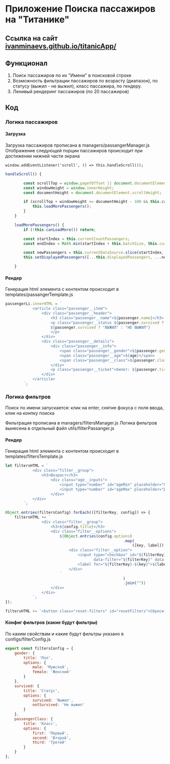 # Приложение Поиска пассажиров на "Титанике"

## Ссылка на сайт [ivanminaevs.github.io/titanicApp/](ivanminaevs.github.io/titanicApp/)

##

## Функционал

1. Поиск пассажиров по их "Имени" в поисковой строке
2. Возможность фильтрации пассажиров по возрасту (диапазон), по статусу (выжил - не выжил), класс пассажира, по гендеру.
3. Ленивый рендеринг пассажиров (по 20 пассажиров)

## Код

### Логика пассажиров

#### Загрузка

Загрузка пассажиров прописана в managers/passangerManager.js
Отображение следующей порции пассажиров происходит при достижении нижней части экрана

`window.addEventListener('scroll', () => this.handleScroll());`

```javascript
handleScroll() {

        const scrollTop = window.pageYOffset || document.documentElement.scrollTop;
        const windowHeight = window.innerHeight;
        const documentHeight = document.documentElement.scrollHeight;

        if (scrollTop + windowHeight >= documentHeight - 100 && this.canLoadMore()) {
            this.loadMorePassengers();
        }
    }
```

```javascript
    loadMorePassengers() {
        if (!this.canLoadMore()) return;

        const startIndex = this.currentCountPassengers;
        const endIndex = Math.min(startIndex + this.batchSize, this.currentDataSource.length);

        const newPassengers = this.currentDataSource.slice(startIndex, endIndex);
        this.setDisplayedPassengers([...this.displayedPassengers, ...newPassengers], endIndex);

    }
```

#### Рендер

Генерация html элемента с контентом происходит в templates/passangerTemplate.js

```javascript
passengerLi.innerHTML = `
			<article class="passenger__item">
				<div class="passenger__header">
					<h3 class="passenger__name">${passenger.name}</h3>
					<p class="passenger__status ${passenger.survived ? "survived" : "not-survived"}">
					${passenger.survived ? "ВЫЖИЛ" : "НЕ ВЫЖИЛ"}
					</p>
				</div>
				<div class="passenger__details">
					<div class="passenger__info">
						<span class="passenger__gender">${passenger.gender === "female" ? "Ж" : "М"}</span>
						<span class="passenger__age">${age}</span>
						<span class="passenger__class">${passenger.class}</span>
					</div>
					<p class="passenger__ticket">билет: ${passenger.ticket}</div>
				</div>
			</article>
        `;
```

### Логика фильтров

Поиск по имени запускается: клик на enter, снятие фокуса с поля ввода, клик на конпку поиска

Фильтрация прописана в managers/filtersManager.js
Логика фильтров вынесена в отдельный файл utils/filterPassanger.js

#### Рендер

Генерация html элемента с контентом происходит в templates/filtersTemplate.js

```javascript
let filtersHTML = `
            <div class="filter__group">
                <h3>Возраст</h3>
                    <div class="age__inputs">
                        <input type="number" id="ageMin" placeholder="От" min="0" max="100">
                        <input type="number" id="ageMax" placeholder="До" min="0" max="100">
                    </div>
            </div>
        `;

Object.entries(filtersConfig).forEach(([filterKey, config]) => {
	filtersHTML += `
                <div class="filter__group">
                    <h3>${config.title}</h3>
                    <div class="filter__options">
                        ${Object.entries(config.options)
													.map(
														([key, label]) => `
                            <div class="filter__option">
                                <input type="checkbox" id="${filterKey}-${key}"
                                       data-filter="${filterKey}" data-value="${key}">
                                <label for="${filterKey}-${key}">${label}</label>
                            </div>
                        `
													)
													.join("")}
                    </div>
                </div>
            `;
});

filtersHTML += `<button class="reset-filters" id="resetFilters">Сбросить фильтры</button>`;
```

#### Конфиг фильтров (какие будут фильтры)

По каким свойствам и какие будут фильтры указано в configs/filterConfig.js

```Javascript
export const filtersConfig = {
    gender: {
        title: 'Пол',
        options: {
            male: 'Мужской',
            female: 'Женский'
        }
    },
    survived: {
        title: 'Статус',
        options: {
            survived: 'Выжил',
            notSurvived: 'Не выжил'
        }
    },
    passengerClass: {
        title: 'Класс',
        options: {
            first: 'Первый',
            second: 'Второй',
            third: 'Третий'
        }
    }
};
```
